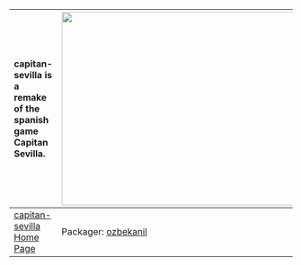 | capitan-sevilla is a remake of the spanish game Capitan Sevilla. | <a href='http://www.youtube.com/watch?feature=player_embedded&v=h76A3AEsp2g' target='_blank'><img src='http://img.youtube.com/vi/h76A3AEsp2g/0.jpg' width='425' height=344 /></a> |
|:-----------------------------------------------------------------|:----------------------------------------------------------------------------------------------------------------------------------------------------------------------------------|
|[capitan-sevilla Home Page](http://computeremuzone.com/ficha.php?id=754)| Packager: [ozbekanil](ozbekanil.md) |
